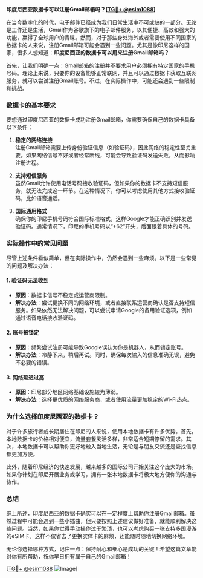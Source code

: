 **印度尼西亚数据卡可以注册Gmail邮箱吗？[[TG💪+ @esim1088](https://t.me/s/esim1088)]**

在当今数字化的时代，电子邮件已经成为我们日常生活中不可或缺的一部分。无论是工作还是生活，Gmail作为谷歌旗下的电子邮件服务，以其便捷、高效和强大的功能，赢得了全球用户的青睐。然而，对于那些身处海外或者需要使用不同国家的数据卡的人来说，注册Gmail邮箱可能会遇到一些问题。尤其是像印尼这样的国家，很多人想知道：**印度尼西亚的数据卡可以用来注册Gmail邮箱吗？**

首先，让我们明确一点：Gmail邮箱的注册并不要求用户必须拥有特定国家的手机号码。理论上来说，只要你的设备能够正常联网，并且可以通过数据卡获取互联网服务，就可以尝试注册Gmail账号。不过，在实际操作中，可能还会遇到一些限制和挑战。

### 数据卡的基本要求

要想通过印度尼西亚的数据卡成功注册Gmail邮箱，你需要确保自己的数据卡具备以下条件：

1. **稳定的网络连接**  
   注册Gmail邮箱需要上传身份验证信息（如验证码），因此网络的稳定性至关重要。如果网络信号不好或者经常断线，可能会导致验证码发送失败，从而影响注册进程。

2. **支持短信服务**  
 虽然Gmail允许使用电话号码接收验证码，但如果你的数据卡不支持短信服务，就无法完成这一环节。在这种情况下，你可以考虑使用其他方式接收验证码，比如语音通话。

3. **国际通用格式**  
 确保你的印尼手机号码符合国际标准格式，这样Google才能正确识别并发送验证码。通常情况下，印尼的手机号码以“+62”开头，后面跟着具体的号码。

### 实际操作中的常见问题

尽管上述条件看似简单，但在实际操作中，仍然会遇到一些麻烦。以下是一些常见的问题及解决办法：

#### 1. 验证码无法收到
   - **原因**：数据卡信号不稳定或运营商限制。
   - **解决办法**：尝试更换不同的网络环境，或者直接联系运营商确认是否支持短信服务。如果依然无法解决问题，可以尝试申请Google的备用验证选项，例如通过语音电话接收验证码。

#### 2. 账号被锁定
   - **原因**：频繁尝试注册可能导致Google误认为你是机器人，从而锁定账号。
   - **解决办法**：冷静下来，稍后再试。同时，确保每次输入的信息准确无误，避免不必要的错误。

#### 3. 网络延迟过高
   - **原因**：印尼部分地区网络基础设施较为薄弱。
   - **解决办法**：选择更优质的网络服务商，或者使用流量更加稳定的Wi-Fi热点。

### 为什么选择印度尼西亚的数据卡？

对于许多旅行者或长期居住在印尼的人来说，使用本地数据卡有许多优势。首先，本地数据卡的价格相对便宜，流量套餐灵活多样，非常适合短期停留的需求。其次，本地数据卡可以帮助你更好地融入当地生活，无论是与朋友交流还是查找信息都更加方便。

此外，随着印尼经济的快速发展，越来越多的国际公司开始关注这个庞大的市场。如果你计划在印尼开展业务或学习，拥有一张本地数据卡将极大地方便你的沟通与协作。

### 总结

综上所述，印度尼西亚的数据卡确实可以在一定程度上帮助你注册Gmail邮箱。虽然过程中可能会遇到一些小插曲，但只要按照上述建议做好准备，就能顺利解决这些问题。当然，如果你觉得手动操作过于繁琐，也可以考虑购买一张支持多国漫游的eSIM卡，这样不仅省去了更换实体卡的麻烦，还能随时随地切换网络环境。

无论你选择哪种方式，记住一点：保持耐心和细心是成功的关键！希望这篇文章能对你有所帮助，祝你早日拥有属于自己的Gmail邮箱！

[[TG💪+ @esim1088](https://t.me/s/esim1088) ![Image](https://i.postimg.cc/4NQfJmqS/Snipaste-2025-05-13-00-14-12.png)]